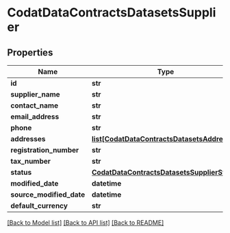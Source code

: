 # CodatDataContractsDatasetsSupplier

## Properties
Name | Type | Description | Notes
------------ | ------------- | ------------- | -------------
**id** | **str** |  | [optional] 
**supplier_name** | **str** |  | [optional] 
**contact_name** | **str** |  | [optional] 
**email_address** | **str** |  | [optional] 
**phone** | **str** |  | [optional] 
**addresses** | [**list[CodatDataContractsDatasetsAddress]**](CodatDataContractsDatasetsAddress.md) |  | [optional] 
**registration_number** | **str** |  | [optional] 
**tax_number** | **str** |  | [optional] 
**status** | [**CodatDataContractsDatasetsSupplierStatus**](CodatDataContractsDatasetsSupplierStatus.md) |  | 
**modified_date** | **datetime** |  | [optional] 
**source_modified_date** | **datetime** |  | [optional] 
**default_currency** | **str** |  | [optional] 

[[Back to Model list]](../README.md#documentation-for-models) [[Back to API list]](../README.md#documentation-for-api-endpoints) [[Back to README]](../README.md)

